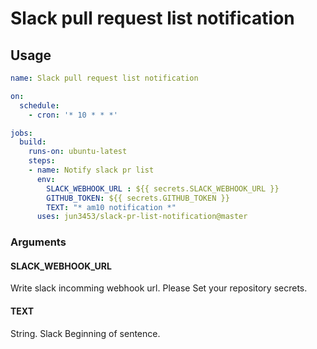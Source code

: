 # Slack pull request list notification
## Usage
```yaml
name: Slack pull request list notification

on:
  schedule:
    - cron: '* 10 * * *'

jobs:
  build:
    runs-on: ubuntu-latest
    steps:
    - name: Notify slack pr list
      env:
        SLACK_WEBHOOK_URL : ${{ secrets.SLACK_WEBHOOK_URL }}
        GITHUB_TOKEN: ${{ secrets.GITHUB_TOKEN }}
        TEXT: "* am10 notification *" 
      uses: jun3453/slack-pr-list-notification@master
```

### Arguments
#### SLACK_WEBHOOK_URL
Write slack incomming webhook url. Please Set your repository secrets.

#### TEXT
String. Slack Beginning of sentence.
